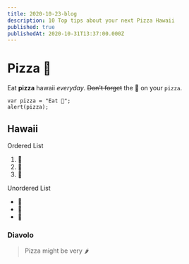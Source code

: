 ```yaml
---
title: 2020-10-23-blog
description: 10 Top tips about your next Pizza Hawaii
published: true
publishedAt: 2020-10-31T13:37:00.000Z
---
```


# Pizza 🍕

Eat **pizza** hawaii *everyday*. ~~Don't forget~~ the 🧀 on your `pizza`.

```
var pizza = "Eat 🍕";
alert(pizza);
```

## Hawaii

Ordered List

1. 🍍
2. 🥓
3. 🧀

Unordered List

* 🧀
* 🍍
* 🥓

### Diavolo

> Pizza might be very 🌶️